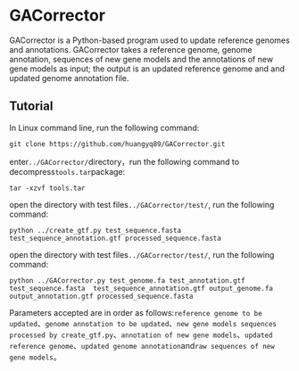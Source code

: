 # GACorrector

GACorrector is a Python-based program used to update reference genomes and annotations. GACorrector takes a reference genome, genome annotation, sequences of new gene models and the annotations of new gene models as input; the output is an updated reference genome and and updated genome annotation file.

## Tutorial

In Linux command line, run the following command:

    git clone https://github.com/huangyq89/GACorrector.git

enter`../GACorrector/`directory，run the following command to decompress`tools.tar`package:

    tar -xzvf tools.tar

open the directory with test files`../GACorrector/test/`, run the following command:

    python ../create_gtf.py test_sequence.fasta test_sequence_annotation.gtf processed_sequence.fasta

open the directory with test files`../GACorrector/test/`, run the following command:
    
    python ../GACorrector.py test_genome.fa test_annotation.gtf test_sequence.fasta  test_sequence_annotation.gtf output_genome.fa output_annotation.gtf processed_sequence.fasta
    
Parameters accepted are in order as follows:`reference genome to be updated`、`genome annotation to be updated`、`new gene models sequences processed by create_gtf.py`、`annotation of new gene models`、`updated reference genome`、`updated genome annotation`and`raw sequences of new gene models`。

